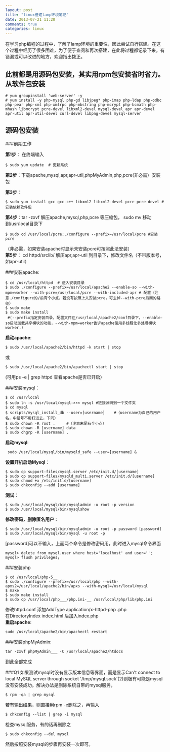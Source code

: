 ```yaml
---
layout: post
title: "linux搭建lamp环境笔记"
date: 2013-07-21 11:20
comments: true
categories: linux
---
```

在学习php编程的过程中，了解了lamp环境的重要性，因此尝试自行搭建。在这个过程中经历了很多困难，为了便于查阅和再次搭建，在此将过程都记录下来。有错漏或可以改进的地方，欢迎指出拨正。  
<!-- more -->
此前都是用源码包安装，其实用rpm包安装省时省力。
从软件包安装
---
```
# yum groupinstall 'web-server' -y
# yum install -y php-mysql php-gd libjpeg* php-imap php-ldap php-odbc php-pear php-xml php-xmlrpc php-mbstring php-mcrypt php-bcmath php-mhash libmcrypt pcre-devel libxml2-devel mysql-devel apr apr-devel apr-util apr-util-devel curl-devel libpng-devel mysql-server
```

源码包安装
---
###前期工作

**第1步**： 在终端输入
```
$ sudo yum update  # 更新系统
```
**第2步**：下载apache,mysql,apr,apr-util,phpMyAdmin,php,pcre(非必需）安装包  


**第3步**： 
```
$ sudo yum install gcc gcc-c++ libxml2 libxml2-devel pcre pcre-devel #安装依赖软件包
```
**第4步**：tar -zxvf 解压apache,mysql,php,pcre 等压缩包， sudo mv 移动到/usr/local目录下  
```
$ sudo cd /usr/local/pcre;./configure --prefix=/usr/local/pcre #安装pcre
```
（非必需，如果安装apache时显示未安装pcre可按照此法安装）  
**第5步**： cd httpd/srclib/ 解压apr,apr-util 到目录下，修改文件名（不带版本号，如apr-util）

###安装apache:
```
$ cd /usr/local/httpd  # 进入安装目录  
$ sudo ./configure --prefix=/usr/local/apache2 --enable-so --with-mpm=worker --with-pcre=/usr/local/pcre --with-included-apr # 配置（注意./configure的/前有个小点，若没有按照上文安装pcre，可去掉--with-pcre后面的路径）
$ sudo make
$ sudo make install
 #(--prefix指定安装目录，配置文件在/usr/local/apache2/conf目录下，--enable-so启动加载共享模块的功能，--with-mpm=worker吿诉apache使用多线程化多处理模块worker.)
```
**启动apache**:  
```
$ sudo /usr/local/apache2/bin/httpd -k start | stop
```
 或 
```
$ sudo /usr/local/apache2/bin/apachectl start | stop
```
(可用ps -e | grep httpd 查看apache是否已开启）

###安装mysql：
```
$ cd /usr/local
$ sudo ln -s /usr/local/mysql-××× mysql #链接源码到一个文件夹
$ cd mysql
$ scripts/mysql_install_db --user=[username]    #（username为自己的用户名，中括号不用打进去，下同）
$ sudo chown -R root .     #（注意末尾有个小点）
$ sudo chown -R [username] data
$ sudo chgrp -R [username] .
```
**启动mysql**:  
```
 sudo /usr/local/mysql/bin/mysqld_safe --user=[username] &
```
**设置开机启动Mysql**： 
```
$ sudo cp support-files/mysql.server /etc/init.d/[username]
$ sudo cp support-files/mysqld_multi.server /etc/init.d/[username]
$ sudo chmod +x /etc/init.d/[username]
$ sudo chkconfig --add [username]
```
**测试**：
```
$ sudo /usr/local/mysql/bin/mysqladmin -u root -p version
$ sudo /usr/local/mysql/bin/mysqlshow
```
**修改密码，删除匿名用户**：
```
$ sudo /usr/local/mysql/bin/mysqladmin -u root -p password [password]
$ sudo /usr/local/mysql/bin/mysql -u root -p
```
[password]可以不输入，上面两个命令是修改密码用，此时进入mysql命令界面  
```
mysql> delete from mysql.user where host='localhost' and user='';
mysql> flush privileges;
```
###安装php
```
$ cd /usr/local/php-5__
$ sudo ./configure --prefix=/usr/local/php --with-apxs2=/usr/local/apache2/bin/apxs --with-mysql=/usr/local/mysql
$ make
$ sudo make install
$ sudo cp /usr/local/php___/php.ini-__ /usr/local/php/lib/php.ini  
```
修改httpd.conf 添加AddType application/x-httpd-php .php  
在DirectoryIndex index.html 后加入index.php  
**重启apache**:
```
sudo /usr/local/apache2/bin/apachectl restart
```
###安装phpMyAdmin:
```
tar -zxvf phpMyAdmin___ -C /usr/local/apache2/htdocs
```
到此全部完成





###Q1
如果测试mysql时没有显示版本信息等界面，而是显示Can't connect to local MySQL server through socket '/tmp/mysql.sock'(2)则极有可能是mysql没有安装成功。解决办法是删除系统自带的mysql服务，
```
$ rpm -qa | grep mysql
```
若有输出结果，则直接用rpm -e删除之，再输入
```
$ chkconfig --list | grep -i mysql
```
检查mysql服务，有的话再删除之
```
$ sudo chkconfig --del mysql
```
然后按照安装mysql的步骤再安装一次即可。



